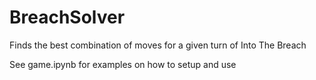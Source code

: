 # BreachSolver
Finds the best combination of moves for a given turn of Into The Breach

See game.ipynb for examples on how to setup and use
